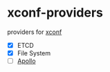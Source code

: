 # xconf-providers

providers for [xconf](https://github.com/sandwich-go/xconf)

- [x] ETCD 
- [x] File System
- [ ] [Apollo](https://www.apolloconfig.com/#/)
